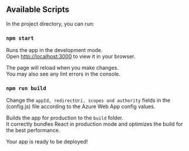 
## Available Scripts

In the project directory, you can run:

### `npm start`

Runs the app in the development mode.\
Open [http://localhost:3000](http://localhost:3000) to view it in your browser.

The page will reload when you make changes.\
You may also see any lint errors in the console.


### `npm run build`

Change the `appId, redirectUri, scopes and authority` fields in the (config.js) file according to the Azure Web App config values.

Builds the app for production to the `build` folder.\
It correctly bundles React in production mode and optimizes the build for the best performance.

Your app is ready to be deployed!



